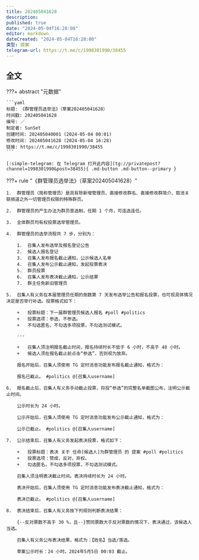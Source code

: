 ```yaml
---
title: 202405041628
description:
published: true
date: "2024-05-04T16:28:00"
editor: markdown
dateCreated: "2024-05-04T16:28:00"
类型: 提案
telegram-url: https://t.me/c/1998301990/38455
---
```


## 全文

???+ abstract "元数据"

    ```yaml
    标题: 《群管理员选举法》（草案202405041628）
    时间戳: 202405041628
    编号: ／
    制定者: SunSet
    创建时间: 202405040001 (2024-05-04 00:01)
    修改时间: 202405041628 (2024-05-04 16:28)
    链接: https://t.me/c/1998301990/38455
    ```

    [:simple-telegram: 在 Telegram 打开此内容](tg://privatepost?channel=1998301990&post=38455){ .md-button .md-button--primary }

???+ rule "《群管理员选举法》（草案202405041628）"

    1.  群管理员（简称管理员）是具有除新增管理员、直接修改群名、直接修改群简介、取消关联频道之外一切管理员权限的特殊群员。

    2.  群管理员的产生办法为群员普选制，任期 1 个月，可连选连任。

    3.  全体群员均有权投票选举管理员。

    4.  群管理员的选举流程共 7 步，分别为：

        1.  召集人发布选举及报名登记公告
        2.  候选人报名登记
        3.  召集人发布报名截止通知，公示候选人名单
        4.  召集人发布公示截止通知，发起投票表决
        5.  群员投票
        6.  召集人发布表决截止通知，公示结果
        7.  群主任免新旧管理员

    5.  召集人有义务在本届管理员任期的倒数第 7 天发布选举公告和报名投票，也可视具体情况决定是否举行补选。投票格式如下：

        +   投票标题：下一届群管理员候选人报名 #poll #politics
        +   投票选项：参选，不参选。
        +   不勾选匿名，不勾选多项投票，不勾选测试模式。

        ---

        +   召集人须注明报名截止时间，报名持续时长不低于 6 小时，不高于 48 小时。
        +   候选人须在报名截止前点击“参选”，否则视为放弃。

        报名开始后，召集人须使用 TG 定时消息功能发布报名截止通知，格式为：

        报名已截止。 #politics @[召集人username]

    6.  报名截止后，召集人有义务手动截止投票，将投“参选”的完整名单截图公布，注明公示截止时间。

        公示时长为 24 小时。

        公示开始后，召集人须使用 TG 定时消息功能发布公示截止通知，格式为：

        公示已截止。 #politics @[召集人username]

    7.  公示结束后，召集人有义务发起表决投票，格式如下：

        +   投票标题：表决 关于 任命[候选人]为群管理员 的 提案 #poll #politics
        +   投票选项：赞成，反对，弃权。
        +   勾选匿名，不勾选多项投票，不勾选测试模式。

        召集人须注明表决截止时间。表决持续时长为 24 小时。

        表决开始后，召集人须使用 TG 定时消息功能发布表决截止通知，格式为：

        表决已截止。 #politics @[召集人username]

    8.  表决结束后，召集人有义务按下列规则判断表决结果：

        {--反对票数不高于 30 %，且--}赞同票数大于反对票数的情况下，表决通过，该候选人当选。

        召集人有义务公布表决结果，格式为：【姓名】当选/落选。

        草案公示时长：24 小时。2024年5月5日 00:03 截止。
